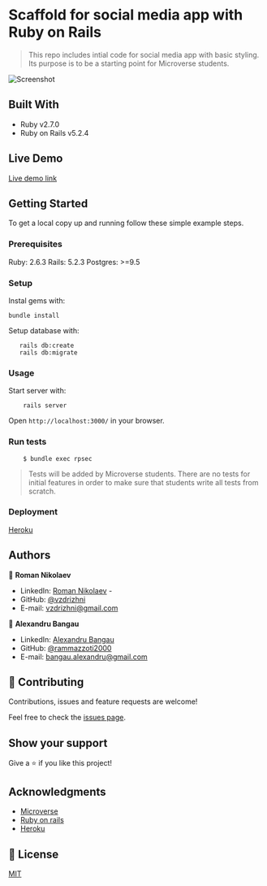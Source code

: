 # Scaffold for social media app with Ruby on Rails

> This repo includes intial code for social media app with basic styling. Its purpose is to be a starting point for Microverse students.

![Screenshot](app/assets/images/screenshot.png)

## Built With

- Ruby v2.7.0
- Ruby on Rails v5.2.4

## Live Demo

[Live demo link](https://pure-oasis-59574.herokuapp.com/)

## Getting Started

To get a local copy up and running follow these simple example steps.

### Prerequisites

Ruby: 2.6.3
Rails: 5.2.3
Postgres: >=9.5

### Setup

Instal gems with:

```
bundle install
```

Setup database with:

```
   rails db:create
   rails db:migrate
```



### Usage

Start server with:

```
    rails server
```

Open `http://localhost:3000/` in your browser.

### Run tests

```
    $ bundle exec rpsec
```

> Tests will be added by Microverse students. There are no tests for initial features in order to make sure that students write all tests from scratch.

### Deployment

[Heroku](https://pure-oasis-59574.herokuapp.com/)

## Authors

👤 **Roman Nikolaev**

- LinkedIn: [Roman Nikolaev](https://www.linkedin.com/in/roman-nikolaev-65b639197/) -
- GitHub: [@vzdrizhni](https://github.com/vzdrizhni)
- E-mail: vzdrizhni@gmail.com

👤 **Alexandru Bangau**

- LinkedIn: [Alexandru Bangau](https://www.linkedin.com/in/alexandru-bangau/)
- GitHub: [@rammazzoti2000](https://github.com/rammazzoti2000)
- E-mail: bangau.alexandru@gmail.com



## 🤝 Contributing

Contributions, issues and feature requests are welcome!

Feel free to check the [issues page](issues/).

## Show your support

Give a ⭐️ if you like this project!

## Acknowledgments

* [Microverse](https://www.microverse.org/)
* [Ruby on rails](https://rubyonrails.org/)
* [Heroku](https://heroku.com/)

## 📝 License

[MIT](https://opensource.org/licenses/MIT)

